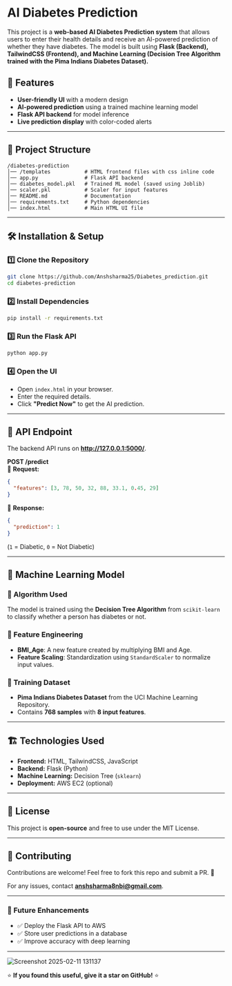 # AI Diabetes Prediction

This project is a **web-based AI Diabetes Prediction system** that allows users to enter their health details and receive an AI-powered prediction of whether they have diabetes. The model is built using **Flask (Backend), TailwindCSS (Frontend), and Machine Learning (Decision Tree Algorithm trained with the Pima Indians Diabetes Dataset).**

## 🚀 Features
- **User-friendly UI** with a modern design
- **AI-powered prediction** using a trained machine learning model
- **Flask API backend** for model inference
- **Live prediction display** with color-coded alerts

---


## 📂 Project Structure
```
/diabetes-prediction
│── /templates           # HTML frontend files with css inline code 
│── app.py               # Flask API backend
│── diabetes_model.pkl   # Trained ML model (saved using Joblib)
│── scaler.pkl           # Scaler for input features
│── README.md            # Documentation
│── requirements.txt     # Python dependencies
│── index.html           # Main HTML UI file
```

---

## 🛠️ Installation & Setup
### 1️⃣ Clone the Repository
```sh
git clone https://github.com/Anshsharma25/Diabetes_prediction.git
cd diabetes-prediction
```

### 2️⃣ Install Dependencies
```sh
pip install -r requirements.txt
```

### 3️⃣ Run the Flask API
```sh
python app.py
```

### 4️⃣ Open the UI
- Open `index.html` in your browser.
- Enter the required details.
- Click **"Predict Now"** to get the AI prediction.

---

## 🔬 API Endpoint
The backend API runs on **http://127.0.0.1:5000/**.

**POST /predict**  
📌 **Request:**
```json
{
  "features": [3, 78, 50, 32, 88, 33.1, 0.45, 29]
}
```
📌 **Response:**
```json
{
  "prediction": 1
}
```
(`1` = Diabetic, `0` = Not Diabetic)

---

## 🤖 Machine Learning Model
### 🔹 Algorithm Used
The model is trained using the **Decision Tree Algorithm** from `scikit-learn` to classify whether a person has diabetes or not.

### 🔹 Feature Engineering
- **BMI_Age**: A new feature created by multiplying BMI and Age.
- **Feature Scaling**: Standardization using `StandardScaler` to normalize input values.

### 🔹 Training Dataset
- **Pima Indians Diabetes Dataset** from the UCI Machine Learning Repository.
- Contains **768 samples** with **8 input features**.

---

## 🏗️ Technologies Used
- **Frontend:** HTML, TailwindCSS, JavaScript
- **Backend:** Flask (Python)
- **Machine Learning:** Decision Tree (`sklearn`)
- **Deployment:** AWS EC2 (optional)

---

## 📜 License
This project is **open-source** and free to use under the MIT License.

---

## 🤝 Contributing
Contributions are welcome! Feel free to fork this repo and submit a PR. 🚀

For any issues, contact **anshsharma8nbi@gmail.com**.

---

### 🎯 Future Enhancements
- ✅ Deploy the Flask API to AWS
- ✅ Store user predictions in a database
- ✅ Improve accuracy with deep learning

---
![Screenshot 2025-02-11 131137](https://github.com/user-attachments/assets/086cd4e9-07f7-49c7-8b3e-9adc5c0c0c29)

⭐ **If you found this useful, give it a star on GitHub!** ⭐

